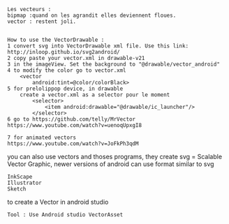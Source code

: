 

	Les vecteurs :
	bipmap :quand on les agrandit elles deviennent floues.
	vector : restent joli.


	How to use the VectorDrawable :
	1 convert svg into VectorDrawable xml file. Use this link:
	http://inloop.github.io/svg2android/
	2 copy paste your vector.xml in drawable-v21
	3 in the imageView. Set the background to "@drawable/vector_android"
	4 to modify the color go to vector.xml 
		<vector 
			android:tint=@color/colorBlack>
	5 for prelolippop device, in drawable
		create a vector.xml as a selector pour le moment
			<selector>
				<item android:drawable="@drawable/ic_launcher"/>
			</selector>
	6 go to https://github.com/telly/MrVector
	https://www.youtube.com/watch?v=uenoqUpxgI8

	7 for animated vectors
	https://www.youtube.com/watch?v=JoFkPh3qdM	
	
you can also use vectors and thoses programs, they create svg = Scalable Vector Graphic, newer versions of android can use format similar to svg

	InkScape
	Illustrator
	Sketch
	
to create a Vector in android studio

	Tool : Use Android studio VectorAsset 